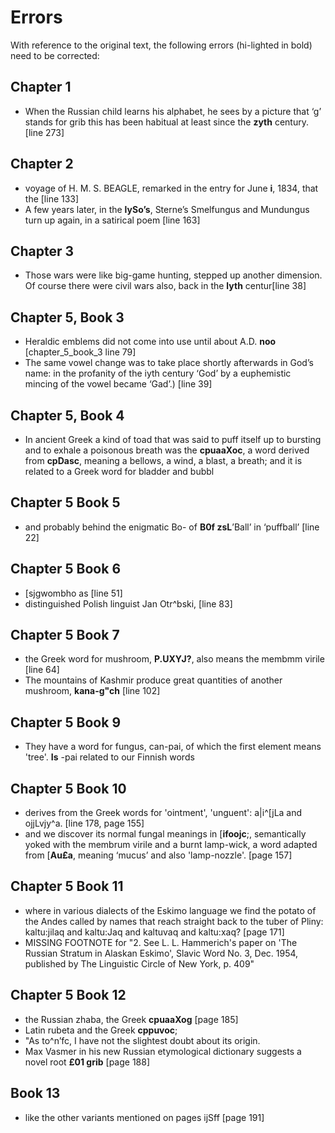 # Errors

With reference to the original text, the following errors (hi-lighted in bold) need to be corrected:

## Chapter 1
* When the Russian child learns his alphabet, he sees by a picture that &lsquo;g&rsquo; stands for grib this has been habitual at least since the **zyth** century. [line 273]

## Chapter 2
* voyage of H. M. S. BEAGLE, remarked in the entry for June **i**, 1834, that the [line 133]
* A few years later, in the **lySo’s**, Sterne’s Smelfungus and Mundungus turn up again, in a satirical poem [line 163]

## Chapter 3
* Those wars were like big-game hunting, stepped up another dimension. Of course there were civil wars also, back in the **lyth** centur[line 38]

## Chapter 5, Book 3
* Heraldic emblems did not come into use until about A.D. **noo** [chapter_5_book_3 line 79]
* The same vowel change was to take place shortly afterwards in God&rsquo;s name: in the profanity of the iyth century &lsquo;God&rsquo; by a euphemistic mincing of the vowel became &lsquo;Gad&rsquo;.) [line 39]

## Chapter 5, Book 4
* In ancient Greek a kind of toad that was said to puff itself up to bursting and to exhale a poisonous breath was the **cpuaaXoc**, a word derived from **cpDasc**, meaning a bellows, a wind, a blast, a breath; and it is related to a Greek word for bladder and bubbl

## Chapter 5 Book 5
* and probably behind the enigmatic Bo- of **B0f zsL**&rsquo;Ball&rsquo; in &lsquo;puffball&rsquo; [line 22]

## Chapter 5 Book 6
* [sjgwombho as [line 51]
*  distinguished Polish linguist Jan Otr^bski, [line 83]

## Chapter 5 Book 7
* the Greek word for mushroom, **P.UXYJ?**, also means the membmm virile [line 64]
* The mountains of Kashmir produce great quantities of another mushroom, **kana-g"ch** [line 102]

## Chapter 5 Book 9
* They have a word for fungus, can-pai, of which the first element means 'tree'. **Is** -pai related to our Finnish words

## Chapter 5 Book 10
* derives from the Greek words for 'ointment', 'unguent': a|i^[jLa and ojjLvjy^a. [line 178, page 155]
* and we discover its normal fungal meanings in [**ifoojc**;, semantically yoked with the membrum virile and a burnt lamp-wick, a word adapted from [**Au£a**, meaning &lsquo;mucus&rsquo; and also 'lamp-nozzle'. [page 157]

## Chapter 5 Book 11
*  where in various dialects of the Eskimo language we find the potato of the Andes called by names that reach straight back to the tuber of Pliny: kaltu:jilaq and kaltu:Jaq and kaltuvaq and kaltu:xaq? [page 171]
* MISSING FOOTNOTE for "2. See L. L. Hammerich's paper on 'The Russian Stratum in Alaskan Eskimo', Slavic Word No. 3, Dec. 1954, published by The Linguistic Circle of New York, p. 409"

## Chapter 5 Book 12
* the Russian zhaba, the Greek **cpuaaXog** [page 185]
* Latin rubeta and the Greek **cppuvoc**; 
* "As to^n&rsquo;fc, I have not the slightest doubt about its origin.
* Max Vasmer in his new Russian etymological dictionary suggests a novel root **£01 grib** [page 188]

## Book 13
* like the other variants mentioned on pages ijSff [page 191]
